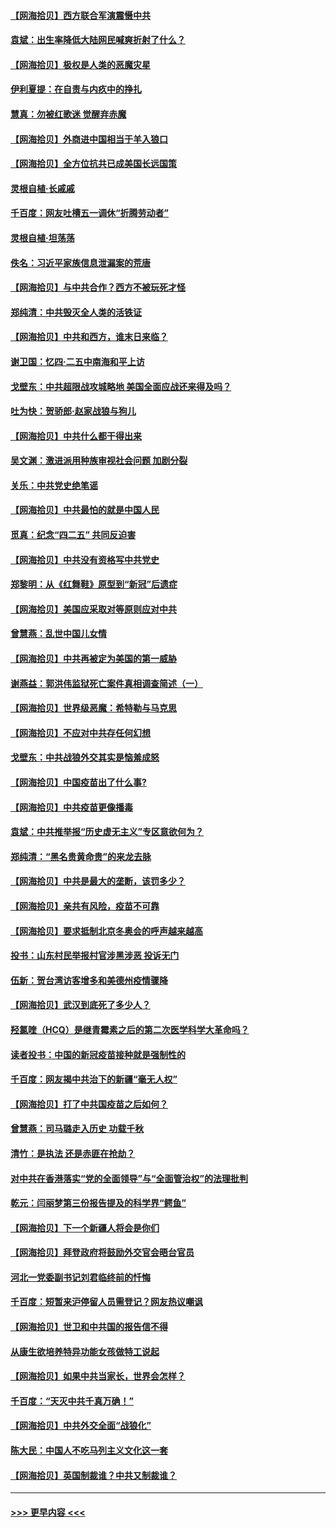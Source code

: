 #### [【网海拾贝】西方联合军演震慑中共](../pages/nsc993/n12913466.md?t=04300152) 
#### [袁斌：出生率降低大陆网民喊爽折射了什么？](../pages/nsc993/n12913365.md?t=04300152) 
#### [【网海拾贝】极权是人类的恶魔灾星](../pages/nsc993/n12910697.md?t=04300152) 
#### [伊利夏提：在自责与内疚中的挣扎](../pages/nsc993/n12910493.md?t=04300152) 
#### [慧真：勿被红歌迷 觉醒弃赤魔](../pages/nsc993/n12910485.md?t=04300152) 
#### [【网海拾贝】外商进中国相当于羊入狼口](../pages/nsc993/n12908274.md?t=04300152) 
#### [【网海拾贝】全方位抗共已成美国长远国策](../pages/nsc993/n12906878.md?t=04300152) 
#### [灵根自植‧长戚戚](../pages/nsc993/n12905585.md?t=04300152) 
#### [千百度：网友吐槽五一调休“折腾劳动者”](../pages/nsc993/n12905934.md?t=04300152) 
#### [灵根自植‧坦荡荡](../pages/nsc993/n12905562.md?t=04300152) 
#### [佚名：习近平家族信息泄漏案的荒唐](../pages/nsc993/n12904705.md?t=04300152) 
#### [【网海拾贝】与中共合作？西方不被玩死才怪](../pages/nsc993/n12903873.md?t=04300152) 
#### [郑纯清：中共毁灭全人类的活铁证](../pages/nsc993/n12903785.md?t=04300152) 
#### [【网海拾贝】中共和西方，谁末日来临？](../pages/nsc993/n12903482.md?t=04300152) 
#### [谢卫国：忆四‧二五中南海和平上访](../pages/nsc993/n12902192.md?t=04300152) 
#### [戈壁东：中共超限战攻城略地 美国全面应战还来得及吗？](../pages/nsc993/n12902297.md?t=04300152) 
#### [吐为快：贺骄郎‧赵家战狼与狗儿](../pages/nsc993/n12902280.md?t=04300152) 
#### [【网海拾贝】中共什么都干得出来](../pages/nsc993/n12897500.md?t=04300152) 
#### [吴文渊：激进派用种族审视社会问题 加剧分裂](../pages/nsc993/n12893881.md?t=04300152) 
#### [关乐：中共党史绝笔谣](../pages/nsc993/n12897270.md?t=04300152) 
#### [【网海拾贝】中共最怕的就是中国人民](../pages/nsc993/n12894705.md?t=04300152) 
#### [觅真：纪念“四二五” 共同反迫害](../pages/nsc993/n12894553.md?t=04300152) 
#### [【网海拾贝】中共没有资格写中共党史](../pages/nsc993/n12892231.md?t=04300152) 
#### [郑黎明：从《红舞鞋》原型到“新冠”后遗症](../pages/nsc993/n12890469.md?t=04300152) 
#### [【网海拾贝】美国应采取对等原则应对中共](../pages/nsc993/n12889176.md?t=04300152) 
#### [曾慧燕：乱世中国儿女情](../pages/nsc993/n12887931.md?t=04300152) 
#### [【网海拾贝】中共再被定为美国的第一威胁](../pages/nsc993/n12887580.md?t=04300152) 
#### [谢燕益：郭洪伟监狱死亡案件真相调查简述（一）](../pages/nsc993/n12885648.md?t=04300152) 
#### [【网海拾贝】世界级恶魔：希特勒与马克思](../pages/nsc993/n12884062.md?t=04300152) 
#### [【网海拾贝】不应对中共存任何幻想](../pages/nsc993/n12881460.md?t=04300152) 
#### [戈壁东：中共战狼外交其实是恼羞成怒](../pages/nsc993/n12880392.md?t=04300152) 
#### [【网海拾贝】中国疫苗出了什么事?](../pages/nsc993/n12879124.md?t=04300152) 
#### [【网海拾贝】中共疫苗更像播毒](../pages/nsc993/n12876631.md?t=04300152) 
#### [袁斌：中共推举报“历史虚无主义”专区意欲何为？](../pages/nsc993/n12876530.md?t=04300152) 
#### [郑纯清：“黑名贵黄命贵”的来龙去脉](../pages/nsc993/n12875589.md?t=04300152) 
#### [【网海拾贝】中共是最大的垄断，该罚多少？](../pages/nsc993/n12874006.md?t=04300152) 
#### [【网海拾贝】亲共有风险，疫苗不可靠](../pages/nsc993/n12872224.md?t=04300152) 
#### [【网海拾贝】要求抵制北京冬奥会的呼声越来越高](../pages/nsc993/n12868962.md?t=04300152) 
#### [投书：山东村民举报村官涉黑涉恶 投诉无门](../pages/nsc993/n12869726.md?t=04300152) 
#### [伍新：贺台湾访客增多和美德州疫情骤降](../pages/nsc993/n12865651.md?t=04300152) 
#### [【网海拾贝】武汉到底死了多少人？](../pages/nsc993/n12863707.md?t=04300152) 
#### [羟氯喹（HCQ）是继青霉素之后的第二次医学科学大革命吗？](../pages/nsc993/n12638564.md?t=04300152) 
#### [读者投书：中国的新冠疫苗接种就是强制性的](../pages/nsc993/n12859932.md?t=04300152) 
#### [千百度：网友揭中共治下的新疆“毫无人权”](../pages/nsc993/n12858385.md?t=04300152) 
#### [【网海拾贝】打了中共国疫苗之后如何？](../pages/nsc993/n12857866.md?t=04300152) 
#### [曾慧燕：司马璐走入历史 功载千秋](../pages/nsc993/n12856996.md?t=04300152) 
#### [清竹：是执法 还是赤匪在抢劫？](../pages/nsc993/n12856952.md?t=04300152) 
#### [对中共在香港落实“党的全面领导”与“全面管治权”的法理批判](../pages/nsc993/n12856929.md?t=04300152) 
#### [乾元：闫丽梦第三份报告提及的科学界“鳄鱼”](../pages/nsc993/n12855985.md?t=04300152) 
#### [【网海拾贝】下一个新疆人将会是你们](../pages/nsc993/n12855864.md?t=04300152) 
#### [【网海拾贝】拜登政府将鼓励外交官会晤台官员](../pages/nsc993/n12853615.md?t=04300152) 
#### [河北一党委副书记刘君临终前的忏悔](../pages/nsc993/n12849420.md?t=04300152) 
#### [千百度：短暂来沪停留人员需登记？网友热议嘲讽](../pages/nsc993/n12853497.md?t=04300152) 
#### [【网海拾贝】世卫和中共国的报告信不得](../pages/nsc993/n12850902.md?t=04300152) 
#### [从康生欲培养特异功能女孩做特工说起](../pages/nsc993/n12849289.md?t=04300152) 
#### [【网海拾贝】如果中共当家长，世界会怎样？](../pages/nsc993/n12848436.md?t=04300152) 
#### [千百度：“天灭中共千真万确！”](../pages/nsc993/n12845659.md?t=04300152) 
#### [【网海拾贝】中共外交全面“战狼化”](../pages/nsc993/n12845607.md?t=04300152) 
#### [陈大民：中国人不吃马列主义文化这一套](../pages/nsc993/n12842496.md?t=04300152) 
#### [【网海拾贝】英国制裁谁？中共又制裁谁？](../pages/nsc993/n12840909.md?t=04300152) 

----
#### [ >>> 更早内容 <<< ](../indexes/nsc993-earlier.md)
